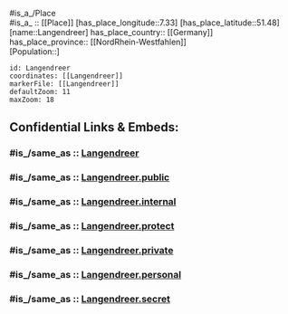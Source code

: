 ﻿---
confidential: public
isDeleted: false
location:
- 51.48
- 7.33
mapmarker: city
mapzoom:
- 7
- 12
SpocWebEntityId: 31827
tags:
- geo/City
type: City
---

#is_a_/Place  
#is_a_ :: [[Place]] 
[has_place_longitude::7.33] 
[has_place_latitude::51.48] 
[name::Langendreer] 
has_place_country:: [[Germany]]  
has_place_province:: [[NordRhein-Westfahlen]]  
[Population::] 



```leaflet
id: Langendreer
coordinates: [[Langendreer]] 
markerFile: [[Langendreer]] 
defaultZoom: 11 
maxZoom: 18
```


## Confidential Links & Embeds: 

### #is_/same_as :: [Langendreer](/_Standards/Earth/Continent/Europe/Europe~Central/Germany/Germany~West/Nordrhein-Westfalen/counties~NW/Bochum/Langendreer.md) 

### #is_/same_as :: [Langendreer.public](/_public/Earth/Continent/Europe/Europe~Central/Germany/Germany~West/Nordrhein-Westfalen/counties~NW/Bochum/Langendreer.public.md) 

### #is_/same_as :: [Langendreer.internal](/_internal/Earth/Continent/Europe/Europe~Central/Germany/Germany~West/Nordrhein-Westfalen/counties~NW/Bochum/Langendreer.internal.md) 

### #is_/same_as :: [Langendreer.protect](/_protect/Earth/Continent/Europe/Europe~Central/Germany/Germany~West/Nordrhein-Westfalen/counties~NW/Bochum/Langendreer.protect.md) 

### #is_/same_as :: [Langendreer.private](/_private/Earth/Continent/Europe/Europe~Central/Germany/Germany~West/Nordrhein-Westfalen/counties~NW/Bochum/Langendreer.private.md) 

### #is_/same_as :: [Langendreer.personal](/_personal/Earth/Continent/Europe/Europe~Central/Germany/Germany~West/Nordrhein-Westfalen/counties~NW/Bochum/Langendreer.personal.md) 

### #is_/same_as :: [Langendreer.secret](/_secret/Earth/Continent/Europe/Europe~Central/Germany/Germany~West/Nordrhein-Westfalen/counties~NW/Bochum/Langendreer.secret.md)

